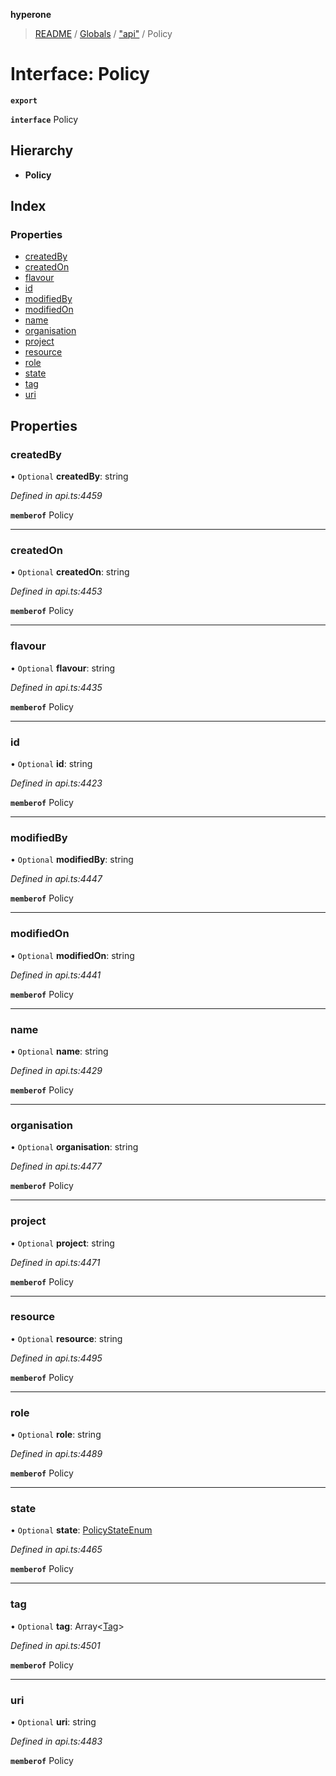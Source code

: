 **hyperone**

> [README](../README.md) / [Globals](../globals.md) / ["api"](../modules/_api_.md) / Policy

# Interface: Policy

**`export`** 

**`interface`** Policy

## Hierarchy

* **Policy**

## Index

### Properties

* [createdBy](_api_.policy.md#createdby)
* [createdOn](_api_.policy.md#createdon)
* [flavour](_api_.policy.md#flavour)
* [id](_api_.policy.md#id)
* [modifiedBy](_api_.policy.md#modifiedby)
* [modifiedOn](_api_.policy.md#modifiedon)
* [name](_api_.policy.md#name)
* [organisation](_api_.policy.md#organisation)
* [project](_api_.policy.md#project)
* [resource](_api_.policy.md#resource)
* [role](_api_.policy.md#role)
* [state](_api_.policy.md#state)
* [tag](_api_.policy.md#tag)
* [uri](_api_.policy.md#uri)

## Properties

### createdBy

• `Optional` **createdBy**: string

*Defined in api.ts:4459*

**`memberof`** Policy

___

### createdOn

• `Optional` **createdOn**: string

*Defined in api.ts:4453*

**`memberof`** Policy

___

### flavour

• `Optional` **flavour**: string

*Defined in api.ts:4435*

**`memberof`** Policy

___

### id

• `Optional` **id**: string

*Defined in api.ts:4423*

**`memberof`** Policy

___

### modifiedBy

• `Optional` **modifiedBy**: string

*Defined in api.ts:4447*

**`memberof`** Policy

___

### modifiedOn

• `Optional` **modifiedOn**: string

*Defined in api.ts:4441*

**`memberof`** Policy

___

### name

• `Optional` **name**: string

*Defined in api.ts:4429*

**`memberof`** Policy

___

### organisation

• `Optional` **organisation**: string

*Defined in api.ts:4477*

**`memberof`** Policy

___

### project

• `Optional` **project**: string

*Defined in api.ts:4471*

**`memberof`** Policy

___

### resource

• `Optional` **resource**: string

*Defined in api.ts:4495*

**`memberof`** Policy

___

### role

• `Optional` **role**: string

*Defined in api.ts:4489*

**`memberof`** Policy

___

### state

• `Optional` **state**: [PolicyStateEnum](../enums/_api_.policystateenum.md)

*Defined in api.ts:4465*

**`memberof`** Policy

___

### tag

• `Optional` **tag**: Array\<[Tag](_api_.tag.md)>

*Defined in api.ts:4501*

**`memberof`** Policy

___

### uri

• `Optional` **uri**: string

*Defined in api.ts:4483*

**`memberof`** Policy
